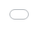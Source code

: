 ```yaml
---
title: "Lego Datascience"
layout: post
description: "Where to find the best UFOs"
comments: yes
---
```


<html>
  <head>
    <link rel="stylesheet"
    href="/res/blog_9/bonus_style.css"><style>
      h1,h2,h3,head,title {
        font-family: 'futura';
        <!-- color: #FF8888;
        background-color: lightgray; -->
        color: lightgray;
        background-color: #FF8888;
      }

      body {
        <!-- font-family: 'timesnewroman',serif; -->
        color: black;


      }
    </style>
  </head>
</html>
<p style="text-align: center; background-color: lightgray;"></p>

## How do we compute legos?
<!--
<iframe src="/res/blog_10/line_transition2.html" width="100%" height="100%" scrolling="no"></iframe> -->

<style>.embed-container { position: relative; padding-bottom: 100%; height: 0; overflow: hidden; max-width: 100%; } .embed-container iframe, .embed-container object, .embed-container embed { position: absolute; top: 0; left: 0; width: 100%; height: 100%; }</style><div class='embed-container'><iframe src="/res/blog_10/line_transition2.html" frameborder='0' allowfullscreen scrolling="no"></iframe></div>

Typing

